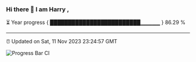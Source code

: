 ### Hi there 👋 I am Harry , 

⏳ Year progress { █████████████████████████▁▁▁▁▁ } 86.29 %

---

⏰ Updated on Sat, 11 Nov 2023 23:24:57 GMT

![Progress Bar CI](https://github.com/duykhang68/duykhang68/workflows/Progress%20Bar%20CI/badge.svg)
